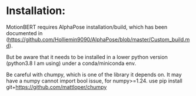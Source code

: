 # Installation:
MotionBERT requires AlphaPose installation/build, which has been documented in (https://github.com/Holliemin9090/AlphaPose/blob/master/Custom_build.md).

But be aware that it needs to be installed in a lower python version (python3.8 I am using) under a conda/miniconda env.

Be careful with chumpy, which is one of the library it depends on. It may have a numpy cannot import bool issue, for numpy>=1.24. use pip install git+https://github.com/mattloper/chumpy
